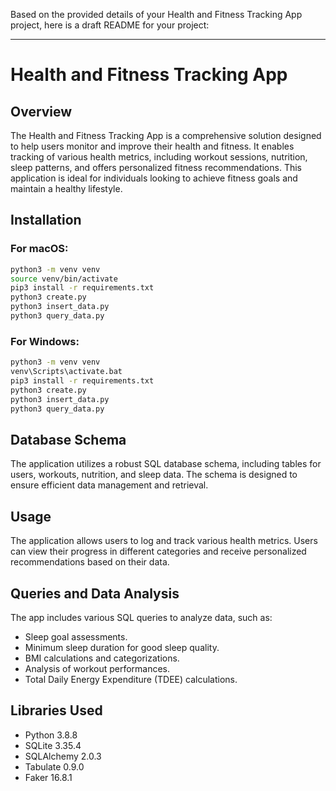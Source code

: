 Based on the provided details of your Health and Fitness Tracking App project, here is a draft README for your project:

---

# Health and Fitness Tracking App

## Overview

The Health and Fitness Tracking App is a comprehensive solution designed to help users monitor and improve their health and fitness. It enables tracking of various health metrics, including workout sessions, nutrition, sleep patterns, and offers personalized fitness recommendations. This application is ideal for individuals looking to achieve fitness goals and maintain a healthy lifestyle.

## Installation

### For macOS:

```bash
python3 -m venv venv
source venv/bin/activate
pip3 install -r requirements.txt
python3 create.py
python3 insert_data.py
python3 query_data.py
```

### For Windows:

```bash
python3 -m venv venv
venv\Scripts\activate.bat
pip3 install -r requirements.txt
python3 create.py
python3 insert_data.py
python3 query_data.py
```

## Database Schema

The application utilizes a robust SQL database schema, including tables for users, workouts, nutrition, and sleep data. The schema is designed to ensure efficient data management and retrieval.

## Usage

The application allows users to log and track various health metrics. Users can view their progress in different categories and receive personalized recommendations based on their data.

## Queries and Data Analysis

The app includes various SQL queries to analyze data, such as:

- Sleep goal assessments.
- Minimum sleep duration for good sleep quality.
- BMI calculations and categorizations.
- Analysis of workout performances.
- Total Daily Energy Expenditure (TDEE) calculations.

## Libraries Used

- Python 3.8.8
- SQLite 3.35.4
- SQLAlchemy 2.0.3
- Tabulate 0.9.0
- Faker 16.8.1
